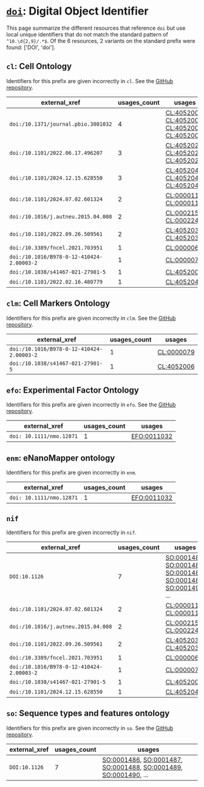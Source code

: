 # [`doi`](https://bioregistry.io/doi): Digital Object Identifier

This page summarize the different resources that reference `doi`
but use local unique identifiers that do not match the standard pattern of
`^10.\d{2,9}/.*$`. Of the 6 resources,
2 variants on the standard prefix were found: ['DOI', 'doi'].

## `cl`: Cell Ontology

Identifiers for this prefix are given incorrectly in `cl`. See the [GitHub repository](https://github.com/obophenotype/cell-ontology).

| external_xref                             |   usages_count | usages                                                                                                                                                                                                                             |
|-------------------------------------------|----------------|------------------------------------------------------------------------------------------------------------------------------------------------------------------------------------------------------------------------------------|
| `doi:/10.1371/journal.pbio.3001032`       |              4 | [CL:4052008](http://purl.obolibrary.org/obo/CL_4052008), [CL:4052008](http://purl.obolibrary.org/obo/CL_4052008), [CL:4052009](http://purl.obolibrary.org/obo/CL_4052009), [CL:4052009](http://purl.obolibrary.org/obo/CL_4052009) |
| `doi:/10.1101/2022.06.17.496207`          |              3 | [CL:4052020](http://purl.obolibrary.org/obo/CL_4052020), [CL:4052020](http://purl.obolibrary.org/obo/CL_4052020), [CL:4052021](http://purl.obolibrary.org/obo/CL_4052021)                                                          |
| `doi:/10.1101/2024.12.15.628550`          |              3 | [CL:4052045](http://purl.obolibrary.org/obo/CL_4052045), [CL:4052046](http://purl.obolibrary.org/obo/CL_4052046), [CL:4052047](http://purl.obolibrary.org/obo/CL_4052047)                                                          |
| `doi:/10.1101/2024.07.02.601324`          |              2 | [CL:0000114](http://purl.obolibrary.org/obo/CL_0000114), [CL:0000114](http://purl.obolibrary.org/obo/CL_0000114)                                                                                                                   |
| `doi:/10.1016/j.autneu.2015.04.008`       |              2 | [CL:0002152](http://purl.obolibrary.org/obo/CL_0002152), [CL:0002244](http://purl.obolibrary.org/obo/CL_0002244)                                                                                                                   |
| `doi:/10.1101/2022.09.26.509561`          |              2 | [CL:4052037](http://purl.obolibrary.org/obo/CL_4052037), [CL:4052037](http://purl.obolibrary.org/obo/CL_4052037)                                                                                                                   |
| `doi:/10.3389/fncel.2021.703951`          |              1 | [CL:0000065](http://purl.obolibrary.org/obo/CL_0000065)                                                                                                                                                                            |
| `doi:/10.1016/B978-0-12-410424-2.00003-2` |              1 | [CL:0000079](http://purl.obolibrary.org/obo/CL_0000079)                                                                                                                                                                            |
| `doi:/10.1038/s41467-021-27901-5`         |              1 | [CL:4052006](http://purl.obolibrary.org/obo/CL_4052006)                                                                                                                                                                            |
| `doi:/10.1101/2022.02.16.480779`          |              1 | [CL:4052040](http://purl.obolibrary.org/obo/CL_4052040)                                                                                                                                                                            |

## `clm`: Cell Markers Ontology

Identifiers for this prefix are given incorrectly in `clm`. See the [GitHub repository](https://github.com/Cellular-Semantics/CellMark).

| external_xref                             |   usages_count | usages                                                  |
|-------------------------------------------|----------------|---------------------------------------------------------|
| `doi:/10.1016/B978-0-12-410424-2.00003-2` |              1 | [CL:0000079](http://purl.obolibrary.org/obo/CL_0000079) |
| `doi:/10.1038/s41467-021-27901-5`         |              1 | [CL:4052006](http://purl.obolibrary.org/obo/CL_4052006) |

## `efo`: Experimental Factor Ontology

Identifiers for this prefix are given incorrectly in `efo`. See the [GitHub repository](https://github.com/EBISPOT/efo/).

| external_xref            |   usages_count | usages                                              |
|--------------------------|----------------|-----------------------------------------------------|
| `doi: 10.1111/nmo.12871` |              1 | [EFO:0011032](http://www.ebi.ac.uk/efo/EFO_0011032) |

## `enm`: eNanoMapper ontology

Identifiers for this prefix are given incorrectly in `enm`.

| external_xref            |   usages_count | usages                                              |
|--------------------------|----------------|-----------------------------------------------------|
| `doi: 10.1111/nmo.12871` |              1 | [EFO:0011032](http://www.ebi.ac.uk/efo/EFO_0011032) |

## `nif`

Identifiers for this prefix are given incorrectly in `nif`.

| external_xref                             |   usages_count | usages                                                                                                                                                                                                                                                                                           |
|-------------------------------------------|----------------|--------------------------------------------------------------------------------------------------------------------------------------------------------------------------------------------------------------------------------------------------------------------------------------------------|
| `DOI:10.1126`                             |              7 | [SO:0001486](http://purl.obolibrary.org/obo/SO_0001486), [SO:0001487](http://purl.obolibrary.org/obo/SO_0001487), [SO:0001488](http://purl.obolibrary.org/obo/SO_0001488), [SO:0001489](http://purl.obolibrary.org/obo/SO_0001489), [SO:0001490](http://purl.obolibrary.org/obo/SO_0001490), ... |
| `doi:/10.1101/2024.07.02.601324`          |              2 | [CL:0000114](http://purl.obolibrary.org/obo/CL_0000114), [CL:0000114](http://purl.obolibrary.org/obo/CL_0000114)                                                                                                                                                                                 |
| `doi:/10.1016/j.autneu.2015.04.008`       |              2 | [CL:0002152](http://purl.obolibrary.org/obo/CL_0002152), [CL:0002244](http://purl.obolibrary.org/obo/CL_0002244)                                                                                                                                                                                 |
| `doi:/10.1101/2022.09.26.509561`          |              2 | [CL:4052037](http://purl.obolibrary.org/obo/CL_4052037), [CL:4052037](http://purl.obolibrary.org/obo/CL_4052037)                                                                                                                                                                                 |
| `doi:/10.3389/fncel.2021.703951`          |              1 | [CL:0000065](http://purl.obolibrary.org/obo/CL_0000065)                                                                                                                                                                                                                                          |
| `doi:/10.1016/B978-0-12-410424-2.00003-2` |              1 | [CL:0000079](http://purl.obolibrary.org/obo/CL_0000079)                                                                                                                                                                                                                                          |
| `doi:/10.1038/s41467-021-27901-5`         |              1 | [CL:4052006](http://purl.obolibrary.org/obo/CL_4052006)                                                                                                                                                                                                                                          |
| `doi:/10.1101/2024.12.15.628550`          |              1 | [CL:4052045](http://purl.obolibrary.org/obo/CL_4052045)                                                                                                                                                                                                                                          |

## `so`: Sequence types and features ontology

Identifiers for this prefix are given incorrectly in `so`. See the [GitHub repository](https://github.com/The-Sequence-Ontology/SO-Ontologies).

| external_xref   |   usages_count | usages                                                                                                                                                                                                                                                                                           |
|-----------------|----------------|--------------------------------------------------------------------------------------------------------------------------------------------------------------------------------------------------------------------------------------------------------------------------------------------------|
| `DOI:10.1126`   |              7 | [SO:0001486](http://purl.obolibrary.org/obo/SO_0001486), [SO:0001487](http://purl.obolibrary.org/obo/SO_0001487), [SO:0001488](http://purl.obolibrary.org/obo/SO_0001488), [SO:0001489](http://purl.obolibrary.org/obo/SO_0001489), [SO:0001490](http://purl.obolibrary.org/obo/SO_0001490), ... |

